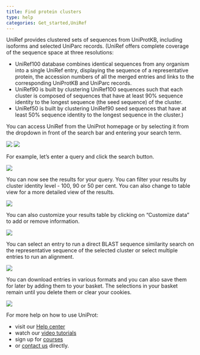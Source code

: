 ```yaml
---
title: Find protein clusters
type: help
categories: Get_started,UniRef
---
```


UniRef provides clustered sets of sequences from UniProtKB, including isoforms and selected UniParc records. (UniRef offers complete coverage of the sequence space at three resolutions:
* UniRef100 database combines identical sequences from any organism into a single UniRef entry, displaying the sequence of a representative protein, the accession numbers of all the merged entries and links to the corresponding UniProtKB and UniParc records. 
* UniRef90 is built by clustering UniRef100 sequences such that each cluster is composed of sequences that have at least 90% sequence identity to the longest sequence (the seed sequence) of the cluster. 
* UniRef50 is built by clustering UniRef90 seed sequences that have at least 50% sequence identity to the longest sequence in the cluster.)

You can access UniRef from the UniProt homepage or by selecting it from the dropdown in front of the search bar and entering your search term.

![](https://github.com/ebi-uniprot/uniprot-manual/blob/main/images/UniRef_find_1.png?raw=true)
![](https://github.com/ebi-uniprot/uniprot-manual/blob/main/images/UniRef_find_2.png?raw=true)

For example, let’s enter a query and click the search button.

![](https://github.com/ebi-uniprot/uniprot-manual/blob/main/images/UniRef_find_3.png?raw=true)

You can now see the results for your query. You can filter your results by cluster identity level - 100, 90 or 50 per cent. You can also change to table view for a more detailed view of the results.

![](https://github.com/ebi-uniprot/uniprot-manual/blob/main/images/UniRef_find_4.png?raw=true)

You can also customize your results table by clicking on “Customize data” to add or remove information.

![](https://github.com/ebi-uniprot/uniprot-manual/blob/main/images/UniRef_find_5.png?raw=true)

You can select an entry to run a direct BLAST sequence similarity search on the representative sequence of the selected cluster or select multiple entries to run an alignment.

![](https://github.com/ebi-uniprot/uniprot-manual/blob/main/images/UniRef_find_6.png?raw=true)

You can download entries in various formats and you can also save them for later by adding them to your basket. The selections in your basket remain until you delete them or clear your cookies.

![](https://github.com/ebi-uniprot/uniprot-manual/blob/main/images/UniRef_find_7.png?raw=true)

For more help on how to use UniProt:
* visit our [Help center](https://www.uniprot.org/help)
* watch our [video tutorials](https://www.youtube.com/c/uniprotvideos/videos)
* sign up for [courses](https://www.ebi.ac.uk/training/search-results?query=uniprot&domain=ebiweb_training&page=1&facets=)
* or [contact us](https://www.uniprot.org/contact) directly.
